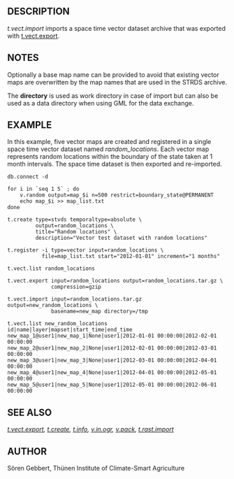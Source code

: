 ## DESCRIPTION

*t.vect.import* imports a space time vector dataset archive that was
exported with [t.vect.export](t.vect.export.html).

## NOTES

Optionally a base map name can be provided to avoid that existing vector
maps are overwritten by the map names that are used in the STRDS
archive.

The **directory** is used as work directory in case of import but can
also be used as a data directory when using GML for the data exchange.

## EXAMPLE

In this example, five vector maps are created and registered in a single
space time vector dataset named *random_locations*. Each vector map
represents random locations within the boundary of the state taken at 1
month intervals. The space time dataset is then exported and
re-imported.

```
db.connect -d

for i in `seq 1 5` ; do
    v.random output=map_$i n=500 restrict=boundary_state@PERMANENT
    echo map_$i >> map_list.txt
done

t.create type=stvds temporaltype=absolute \
         output=random_locations \
         title="Random locations" \
         description="Vector test dataset with random locations"

t.register -i type=vector input=random_locations \
           file=map_list.txt start="2012-01-01" increment="1 months"

t.vect.list random_locations

t.vect.export input=random_locations output=random_locations.tar.gz \
              compression=gzip

t.vect.import input=random_locations.tar.gz output=new_random_locations \
              basename=new_map directory=/tmp

t.vect.list new_random_locations
id|name|layer|mapset|start_time|end_time
new_map_1@user1|new_map_1|None|user1|2012-01-01 00:00:00|2012-02-01 00:00:00
new_map_2@user1|new_map_2|None|user1|2012-02-01 00:00:00|2012-03-01 00:00:00
new_map_3@user1|new_map_3|None|user1|2012-03-01 00:00:00|2012-04-01 00:00:00
new_map_4@user1|new_map_4|None|user1|2012-04-01 00:00:00|2012-05-01 00:00:00
new_map_5@user1|new_map_5|None|user1|2012-05-01 00:00:00|2012-06-01 00:00:00
```

## SEE ALSO

*[t.vect.export](t.vect.export.html), [t.create](t.create.html),
[t.info](t.info.html), [v.in.ogr](v.in.ogr.html), [v.pack](v.pack.html),
[t.rast.import](t.rast.import.html)*

## AUTHOR

Sören Gebbert, Thünen Institute of Climate-Smart Agriculture
